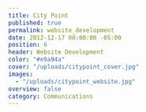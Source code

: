 ```yaml
---
title: City Point
published: true
permalink: website_development
date: 2012-12-17 00:00:00 -05:00
position: 6
header: Website Development
color: "#e9a94a"
cover: "/uploads/citypoint_cover.jpg"
images:
  - "/uploads/citypoint_website.jpg"
overview: false
category: Communications
---
```

